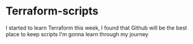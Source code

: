 # Terraform-scripts
I started to learn Terraform this week, I found that Github will be the best place to keep scripts I'm gonna learn through my journey 
